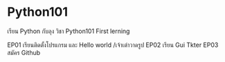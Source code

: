 # Python101
เรียน Python กับลุง วิชา Python101 First lerning


EP01 เรียนติดตั้งโปรแกรม และ Hello world /เจ้าเต่าวาดรูป
EP02 เรียน Gui Tkter
EP03 สมัคร Github
